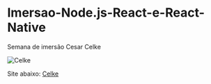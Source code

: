 # Imersao-Node.js-React-e-React-Native
Semana de imersão Cesar Celke

![Celke](https://celke.com.br/assets/imagens/logo/logo-site.png)

Site abaixo:
[Celke](https://celke.com.br)
